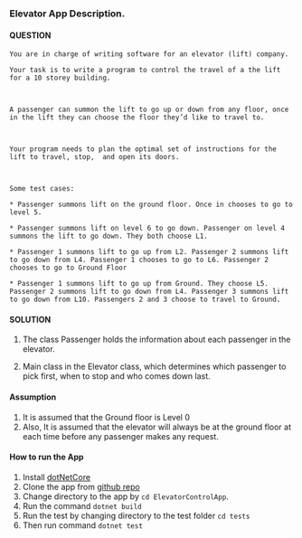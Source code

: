 ﻿### Elevator App Description.

#### QUESTION

```
You are in charge of writing software for an elevator (lift) company.

Your task is to write a program to control the travel of a the lift for a 10 storey building.

 

A passenger can summon the lift to go up or down from any floor, once in the lift they can choose the floor they’d like to travel to.

 

Your program needs to plan the optimal set of instructions for the lift to travel, stop,  and open its doors.

 

Some test cases:

* Passenger summons lift on the ground floor. Once in chooses to go to level 5.

* Passenger summons lift on level 6 to go down. Passenger on level 4 summons the lift to go down. They both choose L1.

* Passenger 1 summons lift to go up from L2. Passenger 2 summons lift to go down from L4. Passenger 1 chooses to go to L6. Passenger 2 chooses to go to Ground Floor

* Passenger 1 summons lift to go up from Ground. They choose L5. Passenger 2 summons lift to go down from L4. Passenger 3 summons lift to go down from L10. Passengers 2 and 3 choose to travel to Ground.

```

#### SOLUTION

1. The class Passenger holds the information about each passenger in the elevator.

2. Main class in the Elevator class, which determines which passenger to pick first, when to stop and who comes down last.

#### Assumption

1. It is assumed that the Ground floor is Level 0
2. Also, It is assumed that the elevator will always be at the ground floor at each time before any passenger makes any request.


#### How to run the App

1. Install [dotNetCore](https://dotnet.microsoft.com/download/dotnet-core/2.1)
2. Clone the app from [github repo](https://github.com/Teejay005/ElevatorControlApp)
3. Change directory to the app by `cd ElevatorControlApp`.
4. Run the command `dotnet build`
5. Run the test by changing directory to the test folder `cd tests`
6. Then run command `dotnet test`
